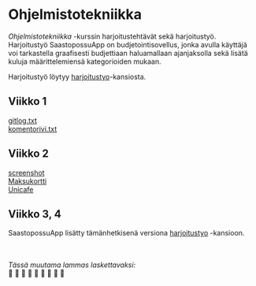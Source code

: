 # Ohjelmistotekniikka

*Ohjelmistotekniikka* -kurssin harjoitustehtävät sekä harjoitustyö.  
Harjoitustyö SaastopossuApp on budjetointisovellus, jonka avulla käyttäjä voi tarkastella graafisesti budjettiaan haluamallaan ajanjaksolla sekä lisätä kuluja määrittelemiensä kategorioiden mukaan.  

Harjoitustyö löytyy [harjoitustyo](https://github.com/skuuu/ot-harjoitustyo/tree/master/harjoitustyo)-kansiosta.

## Viikko 1  
 [gitlog.txt](https://github.com/skuuu/ot-harjoitustyo/blob/master/laskarit/viikko1/gitlog.txt)  
 [komentorivi.txt](https://github.com/skuuu/ot-harjoitustyo/blob/master/laskarit/viikko1/komentorivi.txt)
 <br/>
## Viikko 2  
 [screenshot](https://github.com/skuuu/ot-harjoitustyo/blob/master/laskarit/viikko2/Screenshot%20viikko2.jpg)  
 [Maksukortti](https://github.com/skuuu/ot-harjoitustyo/tree/master/laskarit/viikko2/Maksukortti)  
 [Unicafe](https://github.com/skuuu/ot-harjoitustyo/tree/master/laskarit/viikko2/Unicafe)
 <br/>
 ## Viikko 3, 4  
 SaastopossuApp lisätty tämänhetkisenä versiona [harjoitustyo](https://github.com/skuuu/ot-harjoitustyo/tree/master/harjoitustyo) -kansioon.
 <br/>
 <br/>
 <br/>
 
*Tässä muutama lammas laskettavaksi:*  
:sheep: :sheep: :sheep: :sheep: :sheep: :sheep: :sheep: :sheep: 
:sheep:
